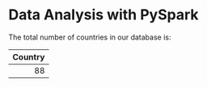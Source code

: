 # Data Analysis with PySpark

The total number of countries in our database is:

|   Country |
|----------:|
|        88 |
